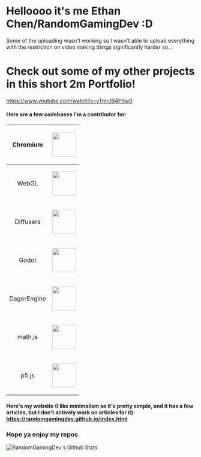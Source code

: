 # Helloooo it's me Ethan Chen/RandomGamingDev :D

Some of the uploading wasn't working so I wasn't able to upload everything with the restriction on video making things significantly harder so...

# Check out some of my other projects in this short 2m Portfolio!

https://www.youtube.com/watch?v=yTmrJB4P9w0

#### Here are a few codebases I'm a contributor for:

| Chromium | <p align="center"><a href="https://www.chromium.org/chromium-projects/" target=”_blank”><img src="https://github.com/user-attachments/assets/ba214470-07e3-48d8-a9fd-4f51a2f054f4" height=64 /></a></p> |
| --- | --- |
| <p align="center">WebGL</p> | <p align="center"><a href="https://www.khronos.org/webgl/" target=”_blank”><img src="https://github.com/user-attachments/assets/ff65a9bd-bfec-4dbb-9ca8-2abcc0c5d87d" height=64 /></a></p> |
| <p align="center">Diffusers</p> | <p align="center"><a href="https://huggingface.co/docs/diffusers/en/index" target=”_blank”><img src="https://github.com/user-attachments/assets/cc3ffd91-ec11-46e6-854f-aa1ceddf09dd" height=64 /></a></p> |
| <p align="center">Godot</p> | <p align="center"><a href="https://godotengine.org/" target=”_blank”><img src="https://github.com/user-attachments/assets/f2a828a6-0081-4e88-ac80-87de091f7e6a" height=64 /></a></p> |
| <p align="center">DagorEngine</p> | <p align="center"><a href="https://gaijinent.com/news/dagor-engine-gone-open-source" target=”_blank”><img src="https://github.com/user-attachments/assets/82c7023e-e4ba-4dd5-8f04-918e8591286b" height=64 /></a></p> |
| <p align="center">math.js</p> | <p align="center"><a href="https://mathjs.org/" target=”_blank”><img src="https://github.com/user-attachments/assets/3108600c-a52f-4474-9150-79c4ef7c1fe7" height=64 /></a></p> |
| <p align="center">p5.js</p> | <p align="center"><a href="https://p5js.org/" target=”_blank”><img src="https://github.com/user-attachments/assets/066a6fcb-70d9-4376-abf6-f242e6a6c6fe" height=64 /></a></p> |

#### Here's my website (I like minimalism so it's pretty simple, and it has a few articles, but I don't actively work on articles for it): https://randomgamingdev.github.io/index.html

### Hope ya enjoy my repos

![RandomGamingDev's Github Stats](https://github-readme-stats.vercel.app/api?username=RandomGamingDev&show_icons=true&theme=github_dark&count_private=true&include_all_commits=true&rank_icon=github)
